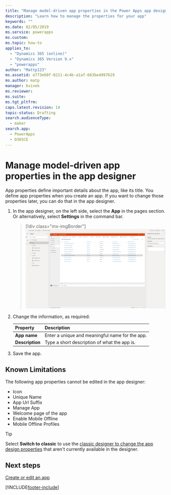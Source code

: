 ```yaml
---
title: "Manage model-driven app properties in the Power Apps app designer | MicrosoftDocs"
description: "Learn how to manage the properties for your app"
keywords: ""
ms.date: 02/05/2019
ms.service: powerapps
ms.custom: 
ms.topic: how-to
applies_to:
  - "Dynamics 365 (online)"
  - "Dynamics 365 Version 9.x"
  - "powerapps"
author: "Mattp123"
ms.assetid: e773e60f-0211-4c4b-a1af-663be4997629
ms.author: matp
manager: kvivek
ms.reviewer: 
ms.suite: 
ms.tgt_pltfrm: 
caps.latest.revision: 14
topic-status: Drafting
search.audienceType: 
  - maker
search.app: 
  - PowerApps
  - D365CE
---
```


# Manage model-driven app properties in the app designer

App properties define important details about the app, like its title. You define app properties when you create an app. If you want to change those properties later, you can do that in the app designer.  
  
1. In the app designer, on the left side, select the **App** in the pages section. Or alternatively, select **Settings** in the command bar.

    > [!div class="mx-imgBorder"]
    > ![App designer Properties pane](media/model-driven-app-properties.png "App designer Properties pane")  
  
2. Change the information, as required:

    |Property|Description|  
    |--------------|-----------------|
    |**App name**|Enter a unique and meaningful name for the app.|  
    |**Description**|Type a short description of what the app is.|  

3. Save the app.  

## Known Limitations

The following app properties cannot be edited in the app designer:

- Icon
- Unique Name
- App Url Suffix
- Manage App
- Welcome page of the app
- Enable Mobile Offline
- Mobile Offline Profiles

> [!TIP]
> Select **Switch to classic** to use the [classic designer to change the app design properties](manage-app-properties.md) that aren't currently available in the designer.
  
## Next steps

[Create or edit an app](create-edit-app.md)

[!INCLUDE[footer-include](../../includes/footer-banner.md)]
